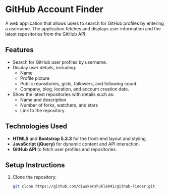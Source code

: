 # GitHub Account Finder

A web application that allows users to search for GitHub profiles by entering a username. The application fetches and displays user information and the latest repositories from the GitHub API.

## Features
- Search for GitHub user profiles by username.
- Display user details, including:
  - Name
  - Profile picture
  - Public repositories, gists, followers, and following count.
  - Company, blog, location, and account creation date.
- Show the latest repositories with details such as:
  - Name and description
  - Number of forks, watchers, and stars
  - Link to the repository.

## Technologies Used
- **HTML5** and **Bootstrap 5.3.3** for the front-end layout and styling.
- **JavaScript (jQuery)** for dynamic content and API interaction.
- **GitHub API** to fetch user profiles and repositories.

## Setup Instructions
1. Clone the repository:
   ```bash
   git clone https://github.com/diwakarshukla941/github-Finder.git
